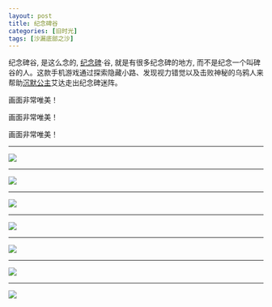 ```yaml
---
layout: post
title: 纪念碑谷
categories: [旧时光]
tags: [沙漏底部之沙]
---
```


纪念碑谷, 是这么念的, [纪念碑](http://www.douban.com/subject/25858750/)·谷, 就是有很多纪念碑的地方, 而不是纪念一个叫碑谷的人。这款手机游戏通过探索隐藏小路、发现视力错觉以及击败神秘的乌鸦人来帮助[沉默公主]()艾达走出纪念碑迷阵。

画面非常唯美！

画面非常唯美！

画面非常唯美！

---

![](http://ww4.sinaimg.cn/mw690/6c9ce165gw1ew8ns5kgaij20k00zk436.jpg)

---

![](http://ww4.sinaimg.cn/mw690/6c9ce165gw1ew8nsa38gfj20k00zk44e.jpg)

---

![](http://ww3.sinaimg.cn/mw690/6c9ce165gw1ew8nsdyfhlj20k00zk79a.jpg)

---

![](http://ww3.sinaimg.cn/mw690/6c9ce165gw1ew8nsgv7ruj20k00zkwil.jpg)

---

![](http://ww1.sinaimg.cn/mw690/6c9ce165gw1ew8nspqkipj20k00zkdlv.jpg)

---

![](http://ww1.sinaimg.cn/mw690/6c9ce165gw1ew8nsv601bj20k00zk0z1.jpg)

---

![](http://ww2.sinaimg.cn/mw690/6c9ce165gw1ew8nt3y72jj20k00zkq9t.jpg)